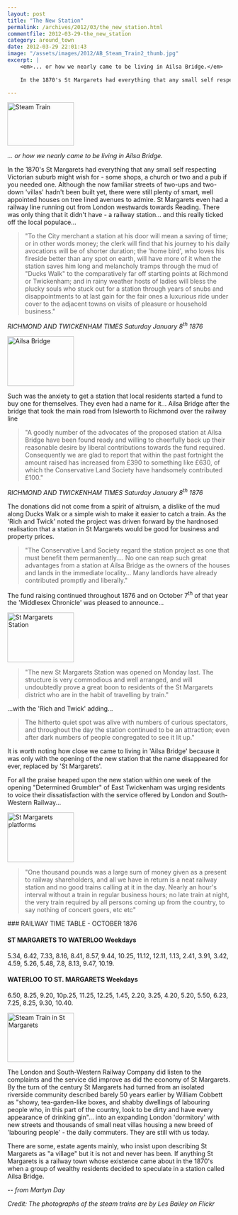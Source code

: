 ```yaml
---
layout: post
title: "The New Station"
permalink: /archives/2012/03/the_new_station.html
commentfile: 2012-03-29-the_new_station
category: around_town
date: 2012-03-29 22:01:43
image: "/assets/images/2012/AB_Steam_Train2_thumb.jpg"
excerpt: |
    <em>... or how we nearly came to be living in Ailsa Bridge.</em>
    
    In the 1870's St Margarets had everything that any small self respecting Victorian suburb might wish for - some shops, a church or two and a pub if you needed one.  Although the now familiar streets of two-ups and two-down 'villas' hadn't been built yet, there were still plenty of smart, well appointed houses on tree lined avenues to admire. St Margarets even had a railway line running out from London westwards towards Reading. There was only thing that it didn't have - a railway station... and this really ticked off the local populace...

---
```


<a href="/assets/images/2012/AB_Steam_Train2.jpg" title="See larger version of - Steam Train"><img src="/assets/images/2012/AB_Steam_Train2_thumb.jpg" width="150" height="98" alt="Steam Train" class="photo right" /></a>

<em>... or how we nearly came to be living in Ailsa Bridge.</em>

In the 1870's St Margarets had everything that any small self respecting Victorian suburb might wish for - some shops, a church or two and a pub if you needed one. Although the now familiar streets of two-ups and two-down 'villas' hadn't been built yet, there were still plenty of smart, well appointed houses on tree lined avenues to admire. St Margarets even had a railway line running out from London westwards towards Reading. There was only thing that it didn't have - a railway station... and this really ticked off the local populace...

> "To the City merchant a station at his door will mean a saving of time; or in other words money; the clerk will find that his journey to his daily avocations will be of shorter duration; the 'home bird', who loves his fireside better than any spot on earth, will have more of it when the station saves him long and melancholy tramps through the mud of "Ducks Walk" to the comparatively far off starting points at Richmond or Twickenham; and in rainy weather hosts of ladies will bless the plucky souls who stuck out for a station through years of snubs and disappointments to at last gain for the fair ones a luxurious ride under cover to the adjacent towns on visits of pleasure or household business."

<cite>RICHMOND AND TWICKENHAM TIMES Saturday January 8<sup>th</sup> 1876</cite>

<a href="/assets/images/2012/AB_Ailsa_Bridge.jpg" title="See larger version of - Ailsa Bridge"><img src="/assets/images/2012/AB_Ailsa_Bridge_thumb.jpg" width="150" height="112" alt="Ailsa Bridge" class="photo right" /></a>

Such was the anxiety to get a station that local residents started a fund to buy one for themselves. They even had a name for it... Ailsa Bridge after the bridge that took the main road from Isleworth to Richmond over the railway line

> "A goodly number of the advocates of the proposed station at Ailsa Bridge have been found ready and willing to cheerfully back up their reasonable desire by liberal contributions towards the fund required. Consequently we are glad to report that within the past fortnight the amount raised has increased from £390 to something like £630, of which the Conservative Land Society have handsomely contributed £100."

<cite>RICHMOND AND TWICKENHAM TIMES Saturday January 8<sup>th</sup> 1876</cite>

The donations did not come from a spirit of altruism, a dislike of the mud along Ducks Walk or a simple wish to make it easier to catch a train. As the 'Rich and Twick' noted the project was driven forward by the hardnosed realisation that a station in St Margarets would be good for business and property prices.

> "The Conservative Land Society regard the station project as one that must benefit them permanently.... No one can reap such great advantages from a station at Ailsa Bridge as the owners of the houses and lands in the immediate locality... Many landlords have already contributed promptly and liberally."

The fund raising continued throughout 1876 and on October 7<sup>th</sup> of that year the 'Middlesex Chronicle' was pleased to announce...

<a href="/assets/images/2012/AB_St_Margarets_Station.jpg" title="See larger version of - St Margarets Station"><img src="/assets/images/2012/AB_St_Margarets_Station_thumb.jpg" width="150" height="112" alt="St Margarets Station" class="photo right" /></a>

> "The new St Margarets Station was opened on Monday last. The structure is very commodious and well arranged, and will undoubtedly prove a great boon to residents of the St Margarets district who are in the habit of travelling by train."

...with the 'Rich and Twick' adding...

> The hitherto quiet spot was alive with numbers of curious spectators, and throughout the day the station continued to be an attraction; even after dark numbers of people congregated to see it lit up."

It is worth noting how close we came to living in 'Ailsa Bridge' because it was only with the opening of the new station that the name disappeared for ever, replaced by 'St Margarets'.

For all the praise heaped upon the new station within one week of the opening "Determined Grumbler" of East Twickenham was urging residents to voice their dissatisfaction with the service offered by London and South-Western Railway...

<a href="/assets/images/2012/AB_St_Margarets_platforms.jpg" title="See larger version of - St Margarets platforms"><img src="/assets/images/2012/AB_St_Margarets_platforms_thumb.jpg" width="150" height="112" alt="St Margarets platforms" class="photo right" /></a>

> "One thousand pounds was a large sum of money given as a present to railway shareholders, and all we have in return is a neat railway station and no good trains calling at it in the day. Nearly an hour's interval without a train in regular business hours; no late train at night, the very train required by all persons coming up from the country, to say nothing of concert goers, etc etc"

<div markdown="1" class="letter">
### RAILWAY TIME TABLE - OCTOBER 1876

#### ST MARGARETS TO WATERLOO Weekdays

5.34, 6.42, 7.33, 8.16, 8.41, 8.57, 9.44, 10.25, 11.12, 12.11, 1.13, 2.41, 3.91, 3.42, 4.59, 5.26, 5.48, 7.8, 8.13, 9.47, 10.19.

#### WATERLOO TO ST. MARGARETS Weekdays

6.50, 8.25, 9.20, 10p.25, 11.25, 12.25, 1.45, 2.20, 3.25, 4.20, 5.20, 5.50, 6.23, 7.25, 8.25, 9.30, 10.40.

</div>
<a href="/assets/images/2012/AB_Steam_Train_in_St_Margarets.jpg" title="See larger version of - Steam Train in St Margarets"><img src="/assets/images/2012/AB_Steam_Train_in_St_Margarets_thumb.jpg" width="150" height="111" alt="Steam Train in St Margarets" class="photo right" /></a>

The London and South-Western Railway Company did listen to the complaints and the service did improve as did the economy of St Margarets. By the turn of the century St Margarets had turned from an isolated riverside community described barely 50 years earlier by William Cobbett as "showy, tea-garden-like boxes, and shabby dwellings of labouring people who, in this part of the country, look to be dirty and have every appearance of drinking gin"... into an expanding London 'dormitory' with new streets and thousands of small neat villas housing a new breed of 'labouring people' - the daily commuters. They are still with us today.

There are some, estate agents mainly, who insist upon describing St Margarets as "a village" but it is not and never has been. If anything St Margarets is a railway town whose existence came about in the 1870's when a group of wealthy residents decided to speculate in a station called Ailsa Bridge.

<cite>-- from Martyn Day</cite>

*Credit: The photographs of the steam trains are by Les Bailey on Flickr*
